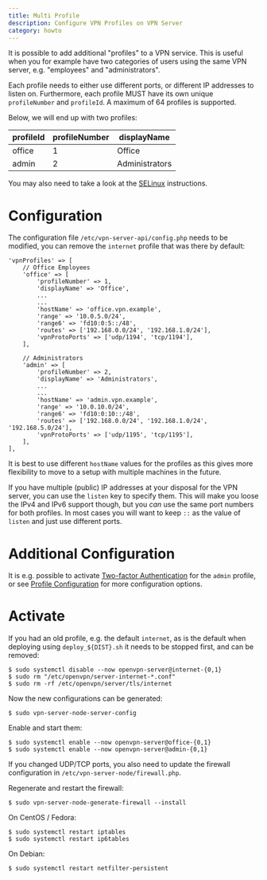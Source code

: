 ```yaml
---
title: Multi Profile
description: Configure VPN Profiles on VPN Server
category: howto
---
```


It is possible to add additional "profiles" to a VPN service. This is useful 
when you for example have two categories of users using the same VPN server,
e.g. "employees" and "administrators". 

Each profile needs to either use different ports, or different IP addresses 
to listen on. Furthermore, each profile MUST have its own unique 
`profileNumber` and `profileId`. A maximum of 64 profiles is supported.

Below, we will end up with two profiles:

| profileId | profileNumber | displayName    |
| --------- | ------------- | -------------- |
| office    | 1             | Office         |
| admin     | 2             | Administrators |

You may also need to take a look at the [SELinux](SELINUX.md) instructions.

# Configuration

The configuration file `/etc/vpn-server-api/config.php` needs to be 
modified, you can remove the `internet` profile that was there by default:

    'vpnProfiles' => [
        // Office Employees
        'office' => [
            'profileNumber' => 1,
            'displayName' => 'Office',
            ...
            ...
            'hostName' => 'office.vpn.example',
            'range' => '10.0.5.0/24',
            'range6' => 'fd10:0:5::/48',
            'routes' => ['192.168.0.0/24', '192.168.1.0/24'],
            'vpnProtoPorts' => ['udp/1194', 'tcp/1194'],
        ],

        // Administrators
        'admin' => [
            'profileNumber' => 2,
            'displayName' => 'Administrators',
            ...
            ...
            'hostName' => 'admin.vpn.example',
            'range' => '10.0.10.0/24',
            'range6' => 'fd10:0:10::/48',
            'routes' => ['192.168.0.0/24', '192.168.1.0/24', '192.168.5.0/24'],
            'vpnProtoPorts' => ['udp/1195', 'tcp/1195'],
        ],
    ],

It is best to use different `hostName` values for the profiles as this gives 
more flexibility to move to a setup with multiple machines in the future.

If you have multiple (public) IP addresses at your disposal for the VPN server, 
you can use the `listen` key to specify them. This will make you loose the IPv4 
and IPv6 support though, but you _can_ use the same port numbers for both 
profiles. In most cases you will want to keep `::` as the value of `listen` and
just use different ports.

# Additional Configuration

It is e.g. possible to activate [Two-factor Authentication](2FA.md) for the 
`admin` profile, or see [Profile Configuration](PROFILE_CONFIG.md) for more
configuration options.

# Activate

If you had an old profile, e.g. the default `internet`, as is the default when
deploying using `deploy_${DIST}.sh` it needs to be stopped first, and can be 
removed:

    $ sudo systemctl disable --now openvpn-server@internet-{0,1}
    $ sudo rm "/etc/openvpn/server-internet-*.conf"
    $ sudo rm -rf /etc/openvpn/server/tls/internet

Now the new configurations can be generated:

    $ sudo vpn-server-node-server-config

Enable and start them:

    $ sudo systemctl enable --now openvpn-server@office-{0,1}
    $ sudo systemctl enable --now openvpn-server@admin-{0,1}

If you changed UDP/TCP ports, you also need to update the firewall 
configuration in `/etc/vpn-server-node/firewall.php`.

Regenerate and restart the firewall:

    $ sudo vpn-server-node-generate-firewall --install

On CentOS / Fedora:

    $ sudo systemctl restart iptables
    $ sudo systemctl restart ip6tables

On Debian:

    $ sudo systemctl restart netfilter-persistent
